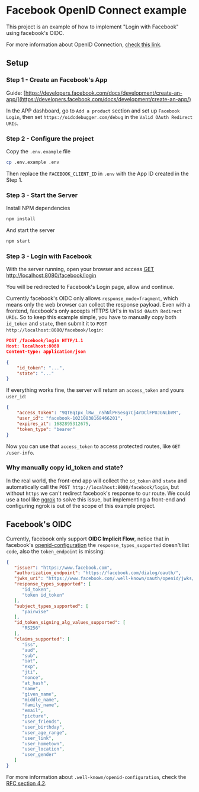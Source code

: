 # Facebook OpenID Connect example

This project is an example of how to implement "Login with Facebook" using facebook's OIDC.

For more information about OpenID Connection, [check this link](https://openid.net/developers/specs/).

## Setup

### Step 1 - Create an Facebook's App
Guide: [https://developers.facebook.com/docs/development/create-an-app/](https://developers.facebook.com/docs/development/create-an-app/)

In the APP dashboard, go to `Add a product` section and set up `Facebook Login`, then set `https://oidcdebugger.com/debug` in the `Valid OAuth Redirect URIs`.

### Step 2 - Configure the project
Copy the `.env.example` file
```bash
cp .env.example .env
```
Then replace the `FACEBOOK_CLIENT_ID` in `.env` with the App ID created in the Step 1.

### Step 3 - Start the Server
Install NPM dependencies
```bash
npm install
```
And start the server
```bash
npm start
```

### Step 3 - Login with Facebook
With the server running, open your browser and access [GET http://localhost:8080/facebook/login](http://localhost:8080/facebook/login)

You will be redirected to Facebook's Login page, allow and continue.

Currently facebook's OIDC only allows `response_mode=fragment`, which means only the web browser can collect the response payload. Even with a frontend, facebook's only accepts HTTPS Url's in `Valid OAuth Redirect URIs`. So to keep this example simple, you have to manually copy both `id_token` and `state`, then submit it to `POST http://localhost:8080/facebook/login`:
```json
POST /facebook/login HTTP/1.1
Host: localhost:8080
Content-type: application/json

{
    "id_token": "...",
    "state": "..."
}
```
If everything works fine, the server will return an `access_token` and yours `user_id`:
```json
{
	"access_token": "9QTBqIpx_lRw__n5hNlPHSesg7Cj4rDClFPUJGNLbVM",
	"user_id": "facebook-10210838168466201",
	"expires_at": 1682895312675,
	"token_type": "bearer"
}
```
Now you can use that `access_token` to access protected routes, like `GET /user-info`.

### Why manually copy id_token and state?
In the real world, the front-end app will collect the `id_token` and `state` and automatically call the `POST http://localhost:8080/facebook/login`, but without `https` we can't redirect facebook's response to our route.
We could use a tool like [ngrok](https://ngrok.com/) to solve this issue, but implementing a front-end and configuring ngrok is out of the scope of this example project.

## Facebook's OIDC
Currently, facebook only support **OIDC Implicit Flow**, notice that in facebook's [openid-configuration](https://www.facebook.com/.well-known/openid-configuration/) the `response_types_supported` doesn't list `code`, also the `token_endpoint` is missing:
```json
{
   "issuer": "https://www.facebook.com",
   "authorization_endpoint": "https://facebook.com/dialog/oauth/",
   "jwks_uri": "https://www.facebook.com/.well-known/oauth/openid/jwks/",
   "response_types_supported": [
      "id_token",
      "token id_token"
   ],
   "subject_types_supported": [
      "pairwise"
   ],
   "id_token_signing_alg_values_supported": [
      "RS256"
   ],
   "claims_supported": [
      "iss",
      "aud",
      "sub",
      "iat",
      "exp",
      "jti",
      "nonce",
      "at_hash",
      "name",
      "given_name",
      "middle_name",
      "family_name",
      "email",
      "picture",
      "user_friends",
      "user_birthday",
      "user_age_range",
      "user_link",
      "user_hometown",
      "user_location",
      "user_gender"
   ]
}
```
For more information about `.well-known/openid-configuration`, check the [RFC section 4.2](https://openid.net/specs/openid-connect-discovery-1_0.html#rfc.section.4.2).
